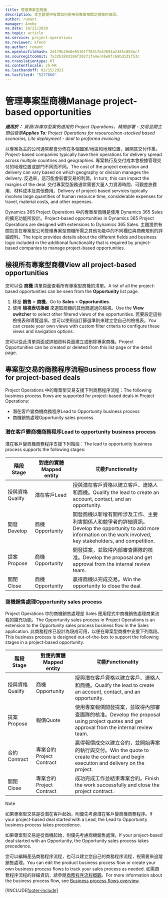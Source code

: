 ```yaml
---
title: 管理專案型商機
description: 本主題提供有關如何使用與專案相關之商機的資訊。
author: rumant
manager: Annbe
ms.date: 10/21/2020
ms.topic: article
ms.service: project-operations
ms.reviewer: kfend
ms.author: rumant
ms.openlocfilehash: 2d1f9b29e0e9516ff78517e47694a2385c083ec7
ms.sourcegitcommit: fa32b1893286f20271fa4ec4be8fc68bd135f53c
ms.translationtype: HT
ms.contentlocale: zh-HK
ms.lasthandoff: 02/15/2021
ms.locfileid: "5277860"
---
```

# <a name="manage-project-based-opportunities"></a><span data-ttu-id="df4ab-103">管理專案型商機</span><span class="sxs-lookup"><span data-stu-id="df4ab-103">Manage project-based opportunities</span></span>

<span data-ttu-id="df4ab-104">_**適用於：** 資源/非庫存型案例適用的 Project Operations、精簡部署 - 交易至開立預估發票_</span><span class="sxs-lookup"><span data-stu-id="df4ab-104">_**Applies To:** Project Operations for resource/non-stocked based scenarios, Lite deployment - deal to proforma invoicing_</span></span>

<span data-ttu-id="df4ab-105">以專案為主的公司通常都會分佈在多個國家/地區和地理位置，展開其交付作業。</span><span class="sxs-lookup"><span data-stu-id="df4ab-105">Project-based companies typically have their operations for delivery spread across multiple countries and geographies.</span></span> <span data-ttu-id="df4ab-106">專案執行及交付成本會根據管理交付的地理位置或部門不同而不同。</span><span class="sxs-lookup"><span data-stu-id="df4ab-106">The cost of the project execution and delivery can vary  based on which geography or division manages the delivery.</span></span> <span data-ttu-id="df4ab-107">反過來，這可能會影響交易的利潤。</span><span class="sxs-lookup"><span data-stu-id="df4ab-107">In turn, this can impact the margins of the deal.</span></span> <span data-ttu-id="df4ab-108">交付專案型服務通常需要大量人力資源時間、可觀差旅費用、材料成本及其他費用。</span><span class="sxs-lookup"><span data-stu-id="df4ab-108">Delivery of project-based services typically involves large quantities of human resource time, considerable expenses for travel, material costs, and other expenses.</span></span>

<span data-ttu-id="df4ab-109">Dynamics 365 Project Operations 中的專案型商機是使用 Dynamics 365 Sales 的擴充功能所設計。</span><span class="sxs-lookup"><span data-stu-id="df4ab-109">Project-based opportunities in Dynamics 365 Project Operations are designed with extensions to Dynamics 365 Sales.</span></span> <span data-ttu-id="df4ab-110">主題提供有關包含在專案型公司管理專案型商機所需之其他功能中的不同欄位與商務規則的詳細資料。</span><span class="sxs-lookup"><span data-stu-id="df4ab-110">The topic provides details about the different fields and business logic included in the additional functionality that is required by project-based companies to manage project-based opportunities.</span></span>

## <a name="view-all-project-based-opportunities"></a><span data-ttu-id="df4ab-111">檢視所有專案型商機</span><span class="sxs-lookup"><span data-stu-id="df4ab-111">View all project-based opportunities</span></span>

<span data-ttu-id="df4ab-112">您可以從 **商機** 清單頁面查看所有專案型商機的清單。</span><span class="sxs-lookup"><span data-stu-id="df4ab-112">A list of all the project-based opportunities can be seen from the **Opportunity** list page.</span></span> 

1. <span data-ttu-id="df4ab-113">移至 **銷售** > **商機**。</span><span class="sxs-lookup"><span data-stu-id="df4ab-113">Go to **Sales** > **Opportunities**.</span></span>
2. <span data-ttu-id="df4ab-114">使用 **檢視表切換器** 來選取商機的其他篩選過的檢視。</span><span class="sxs-lookup"><span data-stu-id="df4ab-114">Use the **View switcher** to select other filtered views of the opportunities.</span></span> <span data-ttu-id="df4ab-115">若要設定這些檢視表和導覽選項，您可以使用自訂篩選準則來建立您自己的檢視表。</span><span class="sxs-lookup"><span data-stu-id="df4ab-115">You can create your own views with custom filter criteria to configure these views and navigation options.</span></span>

<span data-ttu-id="df4ab-116">您可以從此清單頁面或詳細資料頁面建立或刪除專案商機。</span><span class="sxs-lookup"><span data-stu-id="df4ab-116">Project Opportunities can be created or deleted from this list page or the detail page.</span></span>

## <a name="business-process-flow-for-project-based-deals"></a><span data-ttu-id="df4ab-117">專案型交易的商務程序流程</span><span class="sxs-lookup"><span data-stu-id="df4ab-117">Business process flow for project-based deals</span></span>

<span data-ttu-id="df4ab-118">Project Operations 中的專案型交易支援下列商務程序流程：</span><span class="sxs-lookup"><span data-stu-id="df4ab-118">The following business process flows are supported for project-based deals in Project Operations:</span></span>

- <span data-ttu-id="df4ab-119">潛在客戶變商機商務程序</span><span class="sxs-lookup"><span data-stu-id="df4ab-119">Lead to Opportunity business process</span></span>
- <span data-ttu-id="df4ab-120">商機銷售處理</span><span class="sxs-lookup"><span data-stu-id="df4ab-120">Opportunity sales process</span></span>

### <a name="lead-to-opportunity-business-process"></a><span data-ttu-id="df4ab-121">潛在客戶變商機商務程序</span><span class="sxs-lookup"><span data-stu-id="df4ab-121">Lead to opportunity business process</span></span> 
<span data-ttu-id="df4ab-122">潛在客戶變商機商務程序支援下列階段：</span><span class="sxs-lookup"><span data-stu-id="df4ab-122">The lead to opportunity business process supports the following stages:</span></span>

| <span data-ttu-id="df4ab-123">階段</span><span class="sxs-lookup"><span data-stu-id="df4ab-123">Stage</span></span> | <span data-ttu-id="df4ab-124">對應的實體</span><span class="sxs-lookup"><span data-stu-id="df4ab-124">Mapped entity</span></span> | <span data-ttu-id="df4ab-125">功能</span><span class="sxs-lookup"><span data-stu-id="df4ab-125">Functionality</span></span> |
| --- | --- | --- |
| <span data-ttu-id="df4ab-126">授與資格​​</span><span class="sxs-lookup"><span data-stu-id="df4ab-126">Qualify</span></span> | <span data-ttu-id="df4ab-127">潛在客戶​​</span><span class="sxs-lookup"><span data-stu-id="df4ab-127">Lead</span></span> | <span data-ttu-id="df4ab-128">授與潛在客戶資格以建立客戶、連絡人和商機。</span><span class="sxs-lookup"><span data-stu-id="df4ab-128">Qualify the lead to create an account, contact, and an opportunity.</span></span> |
| <span data-ttu-id="df4ab-129">開發</span><span class="sxs-lookup"><span data-stu-id="df4ab-129">Develop</span></span> | <span data-ttu-id="df4ab-130">商機​​</span><span class="sxs-lookup"><span data-stu-id="df4ab-130">Opportunity</span></span> | <span data-ttu-id="df4ab-131">開發商機以新增有關所涉及工作、主要利害關係人和競爭者的詳細資訊。</span><span class="sxs-lookup"><span data-stu-id="df4ab-131">Develop the opportunity to add more information on the work involved, key stakeholders, and competition.</span></span> |
| <span data-ttu-id="df4ab-132">提案</span><span class="sxs-lookup"><span data-stu-id="df4ab-132">Propose</span></span> | <span data-ttu-id="df4ab-133">商機​​</span><span class="sxs-lookup"><span data-stu-id="df4ab-133">Opportunity</span></span> | <span data-ttu-id="df4ab-134">開發提案，並取得內部審查團隊的核准。</span><span class="sxs-lookup"><span data-stu-id="df4ab-134">Develop the proposal and get approval from the internal review team.</span></span> |
| <span data-ttu-id="df4ab-135">關閉​​</span><span class="sxs-lookup"><span data-stu-id="df4ab-135">Close</span></span> | <span data-ttu-id="df4ab-136">商機​​</span><span class="sxs-lookup"><span data-stu-id="df4ab-136">Opportunity</span></span> | <span data-ttu-id="df4ab-137">贏得商機以完成交易。</span><span class="sxs-lookup"><span data-stu-id="df4ab-137">Win the opportunity to close the deal.</span></span> |

### <a name="opportunity-sales-process"></a><span data-ttu-id="df4ab-138">商機銷售處理</span><span class="sxs-lookup"><span data-stu-id="df4ab-138">Opportunity sales process</span></span>
<span data-ttu-id="df4ab-139">Project Operations 中的商機銷售處理是 Sales 應用程式中商機銷售處理商業流程的擴充功能。</span><span class="sxs-lookup"><span data-stu-id="df4ab-139">The Opportunity sales process in Project Operations is an extension to the Opportunity sales process business flow in the Sales application.</span></span> <span data-ttu-id="df4ab-140">此商務程序已設計為現成可用，以便在專案型商機中支援下列階段。</span><span class="sxs-lookup"><span data-stu-id="df4ab-140">This business process is designed out-of-the-box to support the following stages in a project-based opportunity.</span></span>

| <span data-ttu-id="df4ab-141">階段</span><span class="sxs-lookup"><span data-stu-id="df4ab-141">Stage</span></span> | <span data-ttu-id="df4ab-142">對應的實體</span><span class="sxs-lookup"><span data-stu-id="df4ab-142">Mapped entity</span></span> | <span data-ttu-id="df4ab-143">功能</span><span class="sxs-lookup"><span data-stu-id="df4ab-143">Functionality</span></span> |
| --- | --- | --- |
| <span data-ttu-id="df4ab-144">授與資格​​</span><span class="sxs-lookup"><span data-stu-id="df4ab-144">Qualify</span></span> | <span data-ttu-id="df4ab-145">商機​​</span><span class="sxs-lookup"><span data-stu-id="df4ab-145">Opportunity</span></span> | <span data-ttu-id="df4ab-146">授與潛在客戶資格以建立客戶、連絡人和商機。</span><span class="sxs-lookup"><span data-stu-id="df4ab-146">Qualify the lead to create an account, contact, and an opportunity.</span></span> |
| <span data-ttu-id="df4ab-147">提案</span><span class="sxs-lookup"><span data-stu-id="df4ab-147">Propose</span></span> | <span data-ttu-id="df4ab-148">報價</span><span class="sxs-lookup"><span data-stu-id="df4ab-148">Quote</span></span> | <span data-ttu-id="df4ab-149">使用專案報價開發提案，並取得內部審查團隊的核准。</span><span class="sxs-lookup"><span data-stu-id="df4ab-149">Develop the proposal using project quotes and get approval from the internal review team.</span></span> |
| <span data-ttu-id="df4ab-150">合約</span><span class="sxs-lookup"><span data-stu-id="df4ab-150">Contract</span></span> | <span data-ttu-id="df4ab-151">專案合約</span><span class="sxs-lookup"><span data-stu-id="df4ab-151">Project Contract</span></span> | <span data-ttu-id="df4ab-152">贏得報價成交以建立合約，並開始專案的執行與交付。</span><span class="sxs-lookup"><span data-stu-id="df4ab-152">Win the quote to create the contract and begin execution and delivery on the project.</span></span> |
| <span data-ttu-id="df4ab-153">關閉​​</span><span class="sxs-lookup"><span data-stu-id="df4ab-153">Close</span></span> | <span data-ttu-id="df4ab-154">專案合約</span><span class="sxs-lookup"><span data-stu-id="df4ab-154">Project Contract</span></span> | <span data-ttu-id="df4ab-155">成功完成工作並結束專案合約。</span><span class="sxs-lookup"><span data-stu-id="df4ab-155">Finish the work successfully and close the project contract.</span></span> |

> [!NOTE]
> <span data-ttu-id="df4ab-156">如果專案型交易是從潛在客戶起始，則優先考慮潛在客戶變商機商務程序。</span><span class="sxs-lookup"><span data-stu-id="df4ab-156">If your project-based deal started with a Lead, the Lead to Opportunity business process takes precedence.</span></span>
>
> <span data-ttu-id="df4ab-157">如果專案型交易是從商機起始，則優先考慮商機銷售處理。</span><span class="sxs-lookup"><span data-stu-id="df4ab-157">If your project-based deal started with an Opportunity, the Opportunity sales process takes precedence.</span></span>

<span data-ttu-id="df4ab-158">您可以編輯產品商務程序流程，也可以建立您自己的商務程序流程，視需要來追蹤銷售處理。</span><span class="sxs-lookup"><span data-stu-id="df4ab-158">You can edit the product business process flow or create your own business process flows to track your sales process as needed.</span></span> <span data-ttu-id="df4ab-159">如需商務程序流程的詳細資訊，請參閱[商務程序流程概觀](https://docs.microsoft.com/dynamics365/customerengagement/on-premises/customize/business-process-flows-overview)。</span><span class="sxs-lookup"><span data-stu-id="df4ab-159">For more information about the business process flow, see [Business process flows overview](https://docs.microsoft.com/dynamics365/customerengagement/on-premises/customize/business-process-flows-overview).</span></span>


[!INCLUDE[footer-include](../includes/footer-banner.md)]